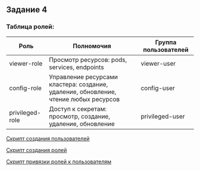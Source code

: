 ## Задание 4

### Таблица ролей:

| Роль            | Полномочия                                                                           | Группа пользователей |
|-----------------|--------------------------------------------------------------------------------------|----------------------|
| viewer-role     | Просмотр ресурсов: pods, services, endpoints                                         | viewer-user          |
| config-role     | Управление ресурсами кластера: создание, удаление, обновление, чтение любых ресурсов | config-user          |
| privileged-role | Доступ к секретам: просмотр, создание, удаление, обновление                          | privileged-user      |


[Скрипт создания пользователей](create_users.sh)

[Скрипт создания ролей](create_roles.sh)

[Скрипт привязки ролей к пользователям](bind_user_roles.sh)